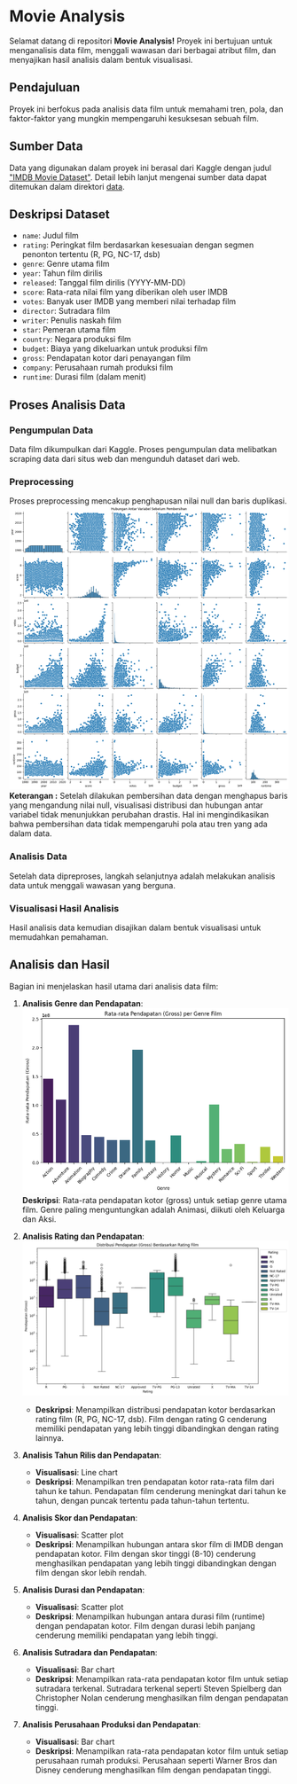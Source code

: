 # Movie Analysis
Selamat datang di repositori **Movie Analysis!** Proyek ini bertujuan untuk menganalisis data film, menggali wawasan dari berbagai atribut film, dan menyajikan hasil analisis dalam bentuk visualisasi.

## Pendajuluan
Proyek ini berfokus pada analisis data film untuk memahami tren, pola, dan faktor-faktor yang mungkin mempengaruhi kesuksesan sebuah film.

## Sumber Data
Data yang digunakan dalam proyek ini berasal dari Kaggle dengan judul ["IMDB Movie Dataset"](https://www.kaggle.com/datasets/danielgrijalvas/movies). Detail lebih lanjut mengenai sumber data dapat ditemukan dalam direktori [data](assets\movies.csv).

## Deskripsi Dataset
- `name`: Judul film
- `rating`: Peringkat film berdasarkan kesesuaian dengan segmen penonton tertentu (R, PG, NC-17, dsb)
- `genre`: Genre utama film
- `year`: Tahun film dirilis
- `released`: Tanggal film dirilis (YYYY-MM-DD)
- `score`: Rata-rata nilai film yang diberikan oleh user IMDB
- `votes`: Banyak user IMDB yang memberi nilai terhadap film
- `director`: Sutradara film
- `writer`: Penulis naskah film
- `star`: Pemeran utama film
- `country`: Negara produksi film
- `budget`: Biaya yang dikeluarkan untuk produksi film
- `gross`: Pendapatan kotor dari penayangan film
- `company`: Perusahaan rumah produksi film
- `runtime`: Durasi film (dalam menit)

## Proses Analisis Data
### Pengumpulan Data
Data film dikumpulkan dari Kaggle. Proses pengumpulan data melibatkan scraping data dari situs web dan mengunduh dataset dari web.

### Preprocessing
Proses preprocessing mencakup penghapusan nilai null dan baris duplikasi.
![Persebaran](assets\hubunganvar.png)
**Keterangan :** Setelah dilakukan pembersihan data dengan menghapus baris yang mengandung nilai null, visualisasi distribusi dan hubungan antar variabel tidak menunjukkan perubahan drastis. Hal ini mengindikasikan bahwa pembersihan data tidak mempengaruhi pola atau tren yang ada dalam data.


### Analisis Data
Setelah data dipreproses, langkah selanjutnya adalah melakukan analisis data untuk menggali wawasan yang berguna.

### Visualisasi Hasil Analisis
Hasil analisis data kemudian disajikan dalam bentuk visualisasi untuk memudahkan pemahaman.

## Analisis dan Hasil
Bagian ini menjelaskan hasil utama dari analisis data film:

1. **Analisis Genre dan Pendapatan**:
    ![Analisis Genre dan Pendapatan](assets\1_genregross.png)
    **Deskripsi**: Rata-rata pendapatan kotor (gross) untuk setiap genre utama film. Genre paling menguntungkan adalah Animasi, diikuti oleh Keluarga dan Aksi.

2. **Analisis Rating dan Pendapatan**:
    ![Analisis Rating dan Pendapatan](assets\2_ratingpendapatan.png)
    - **Deskripsi**: Menampilkan distribusi pendapatan kotor berdasarkan rating film (R, PG, NC-17, dsb). Film dengan rating G cenderung memiliki pendapatan yang lebih tinggi dibandingkan dengan rating lainnya.

3. **Analisis Tahun Rilis dan Pendapatan**:
    - **Visualisasi**: Line chart
    - **Deskripsi**: Menampilkan tren pendapatan kotor rata-rata film dari tahun ke tahun. Pendapatan film cenderung meningkat dari tahun ke tahun, dengan puncak tertentu pada tahun-tahun tertentu.

4. **Analisis Skor dan Pendapatan**:
    - **Visualisasi**: Scatter plot
    - **Deskripsi**: Menampilkan hubungan antara skor film di IMDB dengan pendapatan kotor. Film dengan skor tinggi (8-10) cenderung menghasilkan pendapatan yang lebih tinggi dibandingkan dengan film dengan skor lebih rendah.

5. **Analisis Durasi dan Pendapatan**:
    - **Visualisasi**: Scatter plot
    - **Deskripsi**: Menampilkan hubungan antara durasi film (runtime) dengan pendapatan kotor. Film dengan durasi lebih panjang cenderung memiliki pendapatan yang lebih tinggi.

6. **Analisis Sutradara dan Pendapatan**:
    - **Visualisasi**: Bar chart
    - **Deskripsi**: Menampilkan rata-rata pendapatan kotor film untuk setiap sutradara terkenal. Sutradara terkenal seperti Steven Spielberg dan Christopher Nolan cenderung menghasilkan film dengan pendapatan tinggi.

7. **Analisis Perusahaan Produksi dan Pendapatan**:
    - **Visualisasi**: Bar chart
    - **Deskripsi**: Menampilkan rata-rata pendapatan kotor film untuk setiap perusahaan rumah produksi. Perusahaan seperti Warner Bros dan Disney cenderung menghasilkan film dengan pendapatan tinggi.